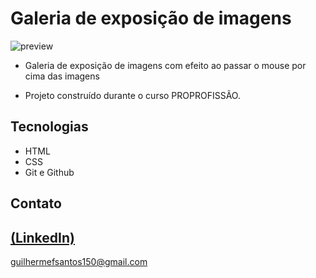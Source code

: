 # Galeria de exposição de imagens

![preview](https://github.com/GuilhermeSK2/Food-Website-Design/assets/139295562/e3b3821c-b562-4dd2-85b6-0dfbb9688aad)
 
 - Galeria de exposição de imagens com efeito ao passar o mouse por cima das imagens

 - Projeto construído durante o curso PROPROFISSÃO.

## Tecnologias

- HTML
- CSS
- Git e Github

## Contato
[(LinkedIn)](https://www.linkedin.com/in/guilherme-freitas-9901a220b/)
-----
guilhermefsantos150@gmail.com

